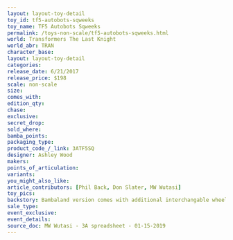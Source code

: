 ```yaml
---
layout: layout-toy-detail 
toy_id: tf5-autobots-sqweeks
toy_name: TF5 Autobots Sqweeks
permalink: /toys-non-scale/tf5-autobots-sqweeks.html
world: Transformers The Last Knight
world_abr: TRAN
character_base: 
layout: layout-toy-detail
categories: 
release_date: 6/21/2017
release_price: $198 
scale: non-scale
size: 
comes_with: 
edition_qty: 
chase: 
exclusive: 
secret_drop: 
sold_where: 
bamba_points: 
packaging_type: 
product_code_/_link: 3ATF5SQ
designer: Ashley Wood
makers: 
points_of_articulation: 
variants: 
you_might_also_like: 
article_contributors: [Phil Back, Don Slater, MW Wutasi]
toy_pics: 
backstory: Bambaland version comes with additional interchangable wheel leg
sale_type: 
event_exclusive: 
event_details: 
source_doc: MW Wutasi - 3A spreadsheet - 01-15-2019
---
```

